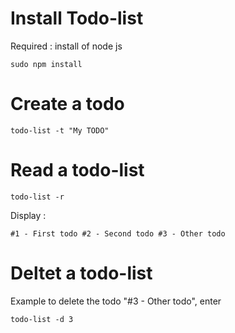 # Install Todo-list
Required : install of node js

`sudo npm install`

# Create a todo
`todo-list -t "My TODO"`

# Read a todo-list
`todo-list -r`

Display : 

`#1 - First todo
#2 - Second todo
#3 - Other todo`

# Deltet a todo-list
Example to delete the todo "#3 - Other todo", enter

`todo-list -d 3`
